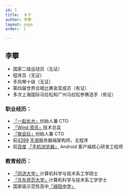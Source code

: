 ```yaml
---
id: 1
title:  关于
author: 李攀
layout: page
order:  1

---
```

## 李攀

- 国家二级运动员（无证）
- 程序员（无证）
- 手风琴十级（无证）
- 第四届世界合唱比赛金奖成员（有证）
- 多次上海国际马拉松和广州马拉松参赛选手（有证）

### 职业经历：

- [「一起长大」][9]创始人兼 CTO
- [「Wind 资讯」][10]技术总监
- [「聚会玩」][1]创始人兼 CTO
- 前[4399][2] [手游][3]服务器端架构师，主程序
- 前[百度][4] [「手机浏览器」][5] Android 客户端核心研发工程师

### 教育经历：

- [「同济大学」][6]计算机科学与技术系工学硕士
- [「华东师范大学」][7]计算机科学与技术系工学学士
- 国家级示范性高中[「绵阳中学」][8]


<a href="https://twitter.com/iamlipan" target="_blank"><i class="fa fa-twitter fa-4x" aria-hidden="true"></i></a>
<a href="https://weibo.com/206053530" target="_blank"><i class="fa fa-weibo fa-4x" aria-hidden="true"></i></a>
<a href="../QR.jpg" target="_blank"><i class="fa fa-weixin fa-4x" aria-hidden="true"></i></a>
<a href="https://www.linkedin.com/in/alan-li-65297b3a" target="_blank"><i class="fa fa-linkedin fa-4x" aria-hidden="true"></i></a>
<a href="https://instagram.com/iamlipan" target="_blank"><i class="fa fa-instagram fa-4x" aria-hidden="true"></i></a>
<a href="https://www.facebook.com/li.pan.7965" target="_blank"><i class="fa fa-facebook-square fa-4x" aria-hidden="true"></i></a>
<a href="https://plus.google.com/104974253379401017230" target="_blank"><i class="fa fa-google-plus-square fa-4x" aria-hidden="true"></i></a>
<a href="mailto:i@lipan.me"><i class="fa fa-envelope-o fa-4x" aria-hidden="true"></i></a>

[1]:http://juhuiwan.cn "聚会玩"
[2]:http://www.4399.com "4399"
[3]:http://4399sy.com "4399手游"
[4]:http://www.baidu.com "百度"
[5]:http://mb.baidu.com "百度手机浏览器"
[6]:http://www.tongji.edu.cn "同济大学"
[7]:http://www.ecnu.edu.cn "华东师范大学"
[8]:http://www.scmyzx.com.cn "绵阳中学"
[9]:http://kid17.com "一起长大"
[10]:http://www.wind.com.cn/ "Wind 资讯"
